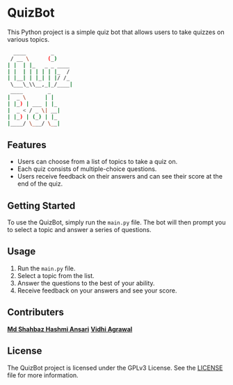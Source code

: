 # QuizBot

This Python project is a simple quiz bot that allows users to take quizzes on various topics.

```bash
  ____        _ 
 / __ \      (_) 
| |  | |_   _ _ ____ 
| |  | | | | | |_  / 
| |__| | |_| | |/ /_
 \___\_\\__,_|_/____|
 ____        _   
|  _ \      | |  
| |_) | ___ | |_ 
|  _ < / _ \| __|
| |_) | (_) | |_ 
|____/ \___/ \__|
```

## Features

* Users can choose from a list of topics to take a quiz on.
* Each quiz consists of multiple-choice questions.
* Users receive feedback on their answers and can see their score at the end of the quiz.

## Getting Started

To use the QuizBot, simply run the `main.py` file. The bot will then prompt you to select a topic and answer a series of questions.

## Usage

1. Run the `main.py` file.
2. Select a topic from the list.
3. Answer the questions to the best of your ability.
4. Receive feedback on your answers and see your score.

## Contributers

**[Md Shahbaz Hashmi Ansari](https://github.com/ShahbazCoder1)** **[Vidhi Agrawal](https://github.com/Vidhi-28)**

## License

The QuizBot project is licensed under the GPLv3 License. See the [LICENSE](LICENSE) file for more information.
